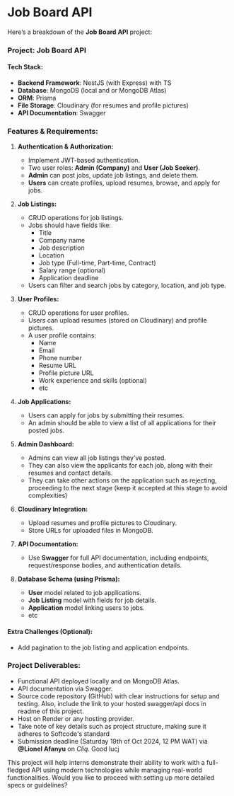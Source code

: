 # Job Board API

Here’s a breakdown of the **Job Board API** project:

### **Project: Job Board API**

#### **Tech Stack:**
- **Backend Framework**: NestJS (with Express) with TS
- **Database**: MongoDB (local and or MongoDB Atlas)
- **ORM**: Prisma
- **File Storage**: Cloudinary (for resumes and profile pictures)
- **API Documentation**: Swagger

### **Features & Requirements:**

1. **Authentication & Authorization:**
   - Implement JWT-based authentication.
   - Two user roles: **Admin (Company)** and **User (Job Seeker)**.
   - **Admin** can post jobs, update job listings, and delete them.
   - **Users** can create profiles, upload resumes, browse, and apply for jobs.

2. **Job Listings:**
   - CRUD operations for job listings.
   - Jobs should have fields like: 
     - Title
     - Company name
     - Job description
     - Location
     - Job type (Full-time, Part-time, Contract)
     - Salary range (optional)
     - Application deadline
   - Users can filter and search jobs by category, location, and job type.

3. **User Profiles:**
   - CRUD operations for user profiles.
   - Users can upload resumes (stored on Cloudinary) and profile pictures.
   - A user profile contains:
     - Name
     - Email
     - Phone number
     - Resume URL
     - Profile picture URL
     - Work experience and skills (optional)
     - etc

4. **Job Applications:**
   - Users can apply for jobs by submitting their resumes.
   - An admin should be able to view a list of all applications for their posted jobs.

5. **Admin Dashboard:**
   - Admins can view all job listings they’ve posted.
   - They can also view the applicants for each job, along with their resumes and contact details.
   - They can take other actions on the application such as rejecting, proceeding to the next stage (keep it accepted at this stage to avoid complexities)

6. **Cloudinary Integration:**
   - Upload resumes and profile pictures to Cloudinary.
   - Store URLs for uploaded files in MongoDB.

7. **API Documentation:**
   - Use **Swagger** for full API documentation, including endpoints, request/response bodies, and authentication details.

8. **Database Schema (using Prisma):**
   - **User** model related to job applications.
   - **Job Listing** model with fields for job details.
   - **Application** model linking users to jobs.
   - etc

#### **Extra Challenges (Optional):**
- Add pagination to the job listing and application endpoints.

### **Project Deliverables:**
- Functional API deployed locally and on MongoDB Atlas.
- API documentation via Swagger.
- Source code repository (GitHub) with clear instructions for setup and testing. Also, include the link to your hosted swagger/api docs in readme of this project.
- Host on Render or any hosting provider.
- Take note of key details such as project structure, making sure it adheres to Softcode's standard
- Submission deadline (Saturday 19th of Oct 2024, 12 PM WAT) via **@Lionel Afanyu** on *Cliq*. Good lucj

This project will help interns demonstrate their ability to work with a full-fledged API using modern technologies while managing real-world functionalities. Would you like to proceed with setting up more detailed specs or guidelines?
